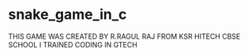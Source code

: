 # snake_game_in_c
THIS GAME WAS CREATED BY R.RAGUL RAJ FROM KSR HITECH CBSE SCHOOL I TRAINED CODING IN GTECH
